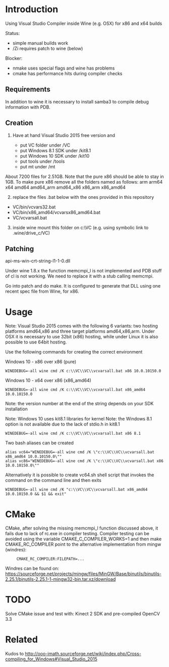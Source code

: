 # Introduction

Using Visual Studio Compiler inside Wine (e.g. OSX) for x86 and x64 builds

Status: 
* simple manual builds work
* /Zi requires patch to wine (below)

Blocker: 
* nmake uses special flags and wine has problems
* cmake has performance hits during compiler checks

## Requirements

In addition to wine it is necessary to install samba3 to compile debug information with PDB. 

## Creation

1) Have at hand Visual Studio 2015 free version and 

	- put VC folder under /VC
	- put Windows 8.1 SDK under /kit8.1
	- put Windows 10 SDK under /kit10
	- put tools under /tools
	- put mt under /mt

About 7200 files for 2.51GB. Note that the pure x86 should be able to stay in 1GB. 
To make pure x86 remove all the folders named as follows: arm arm64 x64 amd64 amd64_arm amd64_x86 x86_arm x86_amd64

2) replace the files .bat below with the ones provided in this repository

* VC/bin/vcvars32.bat
* VC/bin/x86_amd64/vcvarsx86_amd64.bat
* VC/vcvarsall.bat

3) inside wine mount this folder on c:\VC (e.g. using symbolic link to .wine/drive_c/VC)

## Patching

api-ms-win-crt-string-l1-1-0.dll

Under wine 1.8.x the function memcmpi_l is not implemented and PDB stuff of cl is not working. We need to replace it with a stub calling memcmpi. 

Go into patch and do make. It is configured to generate that DLL using one recent spec file from Wine, for x86. 

# Usage
Note: Visual Studio 2015 comes with the following 6 variants: two hosting platforms amd64,x86 and three target platforms amd64,x86,arm. Under OSX it is necessary to use 32bit (x86) hosting, while under Linux it is also possible to use 64bit hosting.

Use the following commands for creating the correct environment

Windows 10 - x86 over x86 (pure)

	WINEDEBUG=-all wine cmd /K c:\\VC\\VC\\vcvarsall.bat x86 10.0.10150.0

Windows 10 - x64 over x86 (x86_amd64)

	WINEDEBUG=-all wine cmd /K c:\\VC\\VC\\vcvarsall.bat x86_amd64 10.0.10150.0

Note: the version number at the end of the string depends on your SDK installation

Note: Windows 10 uses kit8.1 libraries for kernel
Note: the Windows 8.1 option is not available due to the lack of stdio.h in kit8.1

	WINEDEBUG=-all wine cmd /K c:\\VC\\VC\\vcvarsall.bat x86 8.1

Two bash aliases can be created

	alias vc64="WINEDEBUG=-all wine cmd /K \"c:\\VC\\VC\\vcvarsall.bat x86_amd64 10.0.10150.0\""
	alias vc86="WINEDEBUG=-all wine cmd /K \"c:\\VC\\VC\\vcvarsall.bat x86 10.0.10150.0\""

Alternatively it is possible to create vc64.sh shell script that invokes the command on the command line and then exits

	WINEDEBUG=-all wine cmd /K "c:\\VC\\VC\\vcvarsall.bat x86_amd64 10.0.10150.0 && $1 && exit"
  
# CMake

CMake, after solving the missing memcmpi_l function discussed above, it fails due to lack of rc.exe in compiler testing. Compiler testing can be avoided using the variable CMAKE_C_COMPILER_WORKS=1 and then make CMAKE_RC_COMPILER point to the alternative implementation from mingw (windres):

         CMAKE_RC_COMPILER:FILEPATH=...
  
Windres can be found on: https://sourceforge.net/projects/mingw/files/MinGW/Base/binutils/binutils-2.25.1/binutils-2.25.1-1-mingw32-bin.tar.xz/download

# TODO

Solve CMake issue and test with: Kinect 2 SDK and pre-compiled OpenCV 3.3

# Related

Kudos to http://ooo-imath.sourceforge.net/wiki/index.php/Cross-compiling_for_Windows#Visual_Studio_2015


